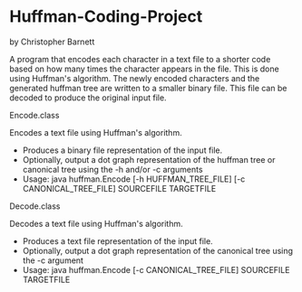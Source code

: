 # Huffman-Coding-Project
by Christopher Barnett

A program that encodes each character in a text file to a shorter code based on how many times the character appears in the file. This is done using Huffman's algorithm.
The newly encoded characters and the generated huffman tree are written to a smaller binary file. This file can be decoded to produce the original input file.

Encode.class

Encodes a text file using Huffman's algorithm.
 * Produces a binary file representation of the input file.
 * Optionally, output a dot graph representation of the huffman tree or canonical tree using the -h and/or -c arguments
 * Usage: java huffman.Encode [-h HUFFMAN_TREE_FILE] [-c CANONICAL_TREE_FILE] SOURCEFILE TARGETFILE
 
Decode.class
 
Decodes a text file using Huffman's algorithm.
 * Produces a text file representation of the input file.
 * Optionally, output a dot graph representation of the canonical tree using the -c argument
 * Usage: java huffman.Encode [-c CANONICAL_TREE_FILE] SOURCEFILE TARGETFILE